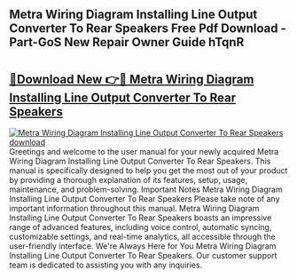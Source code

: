 ## Metra Wiring Diagram Installing Line Output Converter To Rear Speakers Free Pdf Download - Part-GoS New Repair Owner Guide hTqnR

# <h2><a href="http://dfpspg.blite.top/?on=Metra+Wiring+Diagram+Installing+Line+Output+Converter+To+Rear+Speakers">🔗Download New 👉🔴 Metra Wiring Diagram Installing Line Output Converter To Rear Speakers</a></h2>

[![Metra Wiring Diagram Installing Line Output Converter To Rear Speakers download](https://i.imgur.com/lujVjoI.png)](http://dfpspg.blite.top/?on=Metra+Wiring+Diagram+Installing+Line+Output+Converter+To+Rear+Speakers)
Greetings and welcome to the user manual for your newly acquired Metra Wiring Diagram Installing Line Output Converter To Rear Speakers. This manual is specifically designed to help you get the most out of your product by providing a thorough explanation of its features, setup, usage, maintenance, and problem-solving. Important Notes Metra Wiring Diagram Installing Line Output Converter To Rear Speakers Please take note of any important information throughout this manual. Metra Wiring Diagram Installing Line Output Converter To Rear Speakers boasts an impressive range of advanced features, including voice control, automatic syncing, customizable settings, and real-time analytics, all accessible through the user-friendly interface. We're Always Here for You Metra Wiring Diagram Installing Line Output Converter To Rear Speakers. Our customer support team is dedicated to assisting you with any inquiries.
